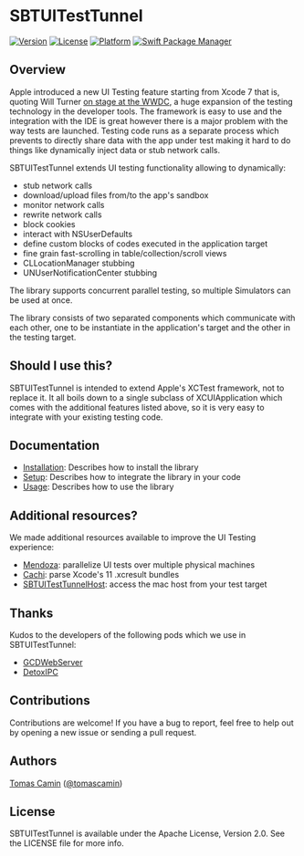 # SBTUITestTunnel

[![Version](https://img.shields.io/cocoapods/v/SBTUITestTunnelServer)](https://cocoapods.org/pods/SBTUITestTunnel)
[![License](https://img.shields.io/cocoapods/l/SBTUITestTunnel)](https://cocoapods.org/pods/SBTUITestTunnel)
[![Platform](https://img.shields.io/cocoapods/p/SBTUITestTunnel)](https://cocoapods.org/pods/SBTUITestTunnel)
[![Swift Package Manager](https://img.shields.io/badge/Swift_Package_Manager-compatible-green?style=flat)](https://img.shields.io/badge/Swift_Package_Manager-compatible-green?style=flat)

## Overview

Apple introduced a new UI Testing feature starting from Xcode 7 that is, quoting Will Turner [on stage at the WWDC](https://developer.apple.com/videos/play/wwdc2015/406/), a huge expansion of the testing technology in the developer tools. The framework is easy to use and the integration with the IDE is great however there is a major problem with the way tests are launched. Testing code runs as a separate process which prevents to directly share data with the app under test making it hard to do things like dynamically inject data or stub network calls.

SBTUITestTunnel extends UI testing functionality allowing to dynamically:
* stub network calls
* download/upload files from/to the app's sandbox
* monitor network calls
* rewrite network calls
* block cookies
* interact with NSUserDefaults
* define custom blocks of codes executed in the application target
* fine grain fast-scrolling in table/collection/scroll views
* CLLocationManager stubbing
* UNUserNotificationCenter stubbing

The library supports concurrent parallel testing, so multiple Simulators can be used at once.

The library consists of two separated components which communicate with each other, one to be instantiate in the application's target and the other in the testing target.

## Should I use this?

SBTUITestTunnel is intended to extend Apple's XCTest framework, not to replace it. It all boils down to a single subclass of XCUIApplication which comes with the additional features listed above, so it is very easy to integrate with your existing testing code.

## Documentation

- [Installation](https://github.com/Subito-it/SBTUITestTunnel/tree/master/Documentation/Installation.md): Describes how to install the library
- [Setup](https://github.com/Subito-it/SBTUITestTunnel/tree/master/Documentation/Setup.md): Describes how to integrate the library in your code
- [Usage](https://github.com/Subito-it/SBTUITestTunnel/tree/master/Documentation/Usage.md): Describes how to use the library


## Additional resources?

We made additional resources available to improve the UI Testing experience:

- [Mendoza](https://github.com/Subito-it/Mendoza): parallelize UI tests over multiple physical machines
- [Cachi](https://github.com/tcamin/Cachi): parse Xcode's 11 .xcresult bundles
- [SBTUITestTunnelHost](https://github.com/Subito-it/SBTUITestTunnelHost): access the mac host from your test target

## Thanks

Kudos to the developers of the following pods which we use in SBTUITestTunnel:

* [GCDWebServer](https://github.com/swisspol/GCDWebServer)
* [DetoxIPC](https://github.com/wix/DetoxIPC)

## Contributions

Contributions are welcome! If you have a bug to report, feel free to help out by opening a new issue or sending a pull request.

## Authors

[Tomas Camin](https://github.com/tcamin) ([@tomascamin](https://twitter.com/tomascamin))

## License

SBTUITestTunnel is available under the Apache License, Version 2.0. See the LICENSE file for more info.

